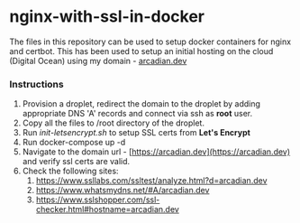 # nginx-with-ssl-in-docker
The files in this repository can be used to setup docker containers for nginx and certbot. This has been used to setup an initial hosting on the cloud (Digital Ocean) using my domain - [arcadian.dev](arcadian.dev)

### Instructions

1. Provision a droplet, redirect the domain to the droplet by adding appropriate DNS 'A' records and connect via ssh as **root** user.
2. Copy all the files to /root directory of the droplet. 
3. Run _init-letsencrypt.sh_ to setup SSL certs from **Let's Encrypt**
4. Run docker-compose up -d
5. Navigate to the domain url - [https://arcadian.dev](https://arcadian.dev) and verify ssl certs are valid.
6. Check the following sites:
    1. https://www.ssllabs.com/ssltest/analyze.html?d=arcadian.dev
    2. https://www.whatsmydns.net/#A/arcadian.dev
    3. https://www.sslshopper.com/ssl-checker.html#hostname=arcadian.dev
